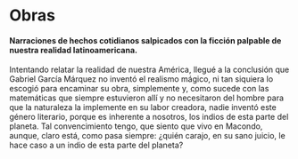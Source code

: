 # Obras
#### Narraciones de hechos cotidianos salpicados con la ficción palpable de nuestra realidad latinoamericana.  
Intentando relatar la realidad de nuestra América, llegué a la conclusión que Gabriel García Márquez no inventó el realismo mágico, ni tan siquiera lo escogió para encaminar su obra, simplemente y, como sucede con las matemáticas que siempre estuvieron allí y no necesitaron del hombre para que la naturaleza la implemente en su labor creadora, nadie inventó este género literario, porque es inherente a nosotros, los indios de esta parte del planeta. Tal convencimiento tengo, que siento que vivo en Macondo, aunque, claro está, como pasa siempre: ¿quién carajo, en su sano juicio, le hace caso a un indio de esta parte del planeta?
